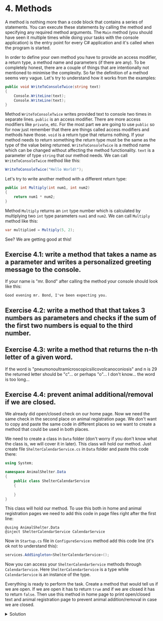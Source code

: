 # 4. Methods

A method is nothing more than a code block that contains a series of statements. You can execute these statements by calling the method and specifying any required method arguments. The `Main` method (you should have seen it multiple times while doing your tasks with the console application) is the entry point for every C# application and it's called when the program is started. 

In order to define your own method you have to provide an access modifier, a return type, a method name and parameters (if there are any). To be completely honest, there are a couple of things that are intentionally not mentioned to minimise the complexity. So far the definition of a method seems very vague. Let's try to understand how it works from the examples:
```csharp
public void WriteToConsoleTwice(string text)
{
    Console.WriteLine(text);
    Console.WriteLine(text);
}
```
Method `WriteToConsoleTwice` writes provided text to console two times in separate lines. `public` is an access modifier. There are more access modifiers like `private`, etc. For the most part we are going to use `public` so for now just remember that there are things called access modifiers and methods have those. `void` is a return type that returns nothing. If your method needs to return something the return type must be the same as the type of the value being returned. `WriteToConsoleTwice` is a method name which can be changed without affecting the method functionality. `text` is a parameter of type `string` that our method needs. We can call `WriteToConsoleTwice` method like this:
```csharp
WriteToConsoleTwice("Hello World!");
```
Let's try to write another method with a different return type:
```csharp
public int Multiply(int num1, int num2)
{
    return num1 * num2;
}
```
Method `Multiply` returns an `int` type number which is calculated by multiplying two `int` type parameters `num1` and `num2`. We can call `Multiply` method like this:
```csharp
var multiplied = Multiply(5, 2);
```
See? We are getting good at this!

## Exercise 4.1: write a method that takes a name as a parameter and writes a personalized greeting message to the console.

If your name is "mr. Bond" after calling the method your console should look like this:
```
Good evening mr. Bond, I've been expecting you.
```
## Exercise 4.2: write a method that that takes 3 numbers as parameters and checks if the sum of the first two numbers is equal to the third number.

## Exercise 4.3: write a method that returns the n-th letter of a given word.

If the word is "pneumonoultramicroscopicsilicovolcanoconiosis" and n is 29 the returned letter should be "c"... or perhaps "o"... I don't know... the word is too long...

## Exercise 4.4: prevent animal additional/removal if we are closed.

We already did open/closed check on our home page. Now we need the same check in the second place on animal registration page. We don't want to copy and paste the same code in different places so we want to create a method that could be used in both places.

We need to create a class in `Data` folder (don't worry if you don't know what the class is, we will cover it in later). This class will hold our method. Just create file `ShelterCalendarService.cs` in `Data` folder and paste this code there:

```csharp
using System;

namespace AnimalShelter.Data
{
    public class ShelterCalendarService
    {
        
    }
}
```

This class will hold our method. To use this both in home and animal registration pages we need to add this code in page files right after the first line:

```cshtml
@using AnimalShelter.Data
@inject ShelterCalendarService CalendarService 
```

Now in `Startup.cs` file in `ConfigureServices` method add this code line (it's ok not to understand this):

```csharp
services.AddSingleton<ShelterCalendarService>();
```

Now you can access your `ShelterCalendarService` methods through `CalendarService`. Here `ShelterCalendarService` is a type while `CalendarService` is an instance of the type.

Everything is ready to perform the task. Create a method that would tell us if we are open. If we are open it has to return `true` and if we are closed it has to return `false`. Then use this method in home page to print open/closed text and animal registration page to prevent animal addition/removal in case we are closed.

<details>
<summary>Solution</summary>

### Step 1

Create `public` method that returns value of type `bool` in the class we created earlier. You have already created logic for it in the last lesson:

```csharp
public bool IsShelterOpen()
{
    switch (DateTime.Today.DayOfWeek)
    {
        case (DayOfWeek.Monday):
        case (DayOfWeek.Tuesday):
        case (DayOfWeek.Wednesday):
        case (DayOfWeek.Thursday):
        case (DayOfWeek.Friday):
            if (DateTime.Now.Hour > 8 && DateTime.Now.Hour < 17)
                return true;
            else
                return false;
        default:
            return false;
    }
}
```

### Step 2

Rewrite `GetOpenClosedText` method in the home page to use the new method of `ShelterCalendarService`:

```csharp
private string GetOpenClosedText()
{
    if (CalendarService.IsShelterOpen())
        return "open";
    else
        return "closed";
}
```

The code in home page became very simple. We hid all the logic of checking if we are open in the `IsShelterOpen` method. Now `GetOpenClosedText` method only focuses on returning a text indicating if the shelter is closed or open. The code became easier to read and understand.

### Step 3

Add open/closed check to `AddAnimal` and `RemoveAnimal` methods in the code of animal registration page:

```csharp
private void AddAnimal()
{
    if (CalendarService.IsShelterOpen() && animalCount < AnimalCapacity)
        animalCount++;
}

private void RemoveAnimal()
{
    if (CalendarService.IsShelterOpen() && animalCount > 0)
        animalCount--;
}
```

### Step 4

Run the application.

</details>